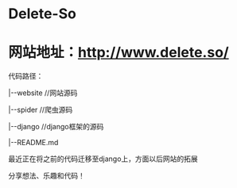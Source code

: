 # Delete-So
网站地址：http://www.delete.so/
======

<p>代码路径：</p>
<p>|--website //网站源码</p>
<p>|--spider //爬虫源码</p>
<p>|--django //django框架的源码</p>
<p>|--README.md </p>
<p>最近正在将之前的代码迁移至django上，方面以后网站的拓展</p>
<p>分享想法、乐趣和代码！</p>

